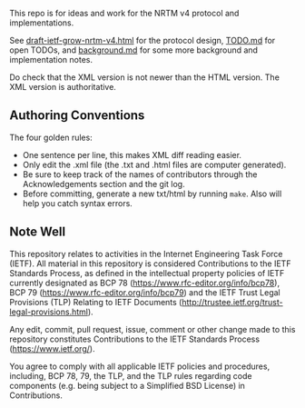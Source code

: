 This repo is for ideas and work for the NRTM v4 protocol and implementations.

See [draft-ietf-grow-nrtm-v4.html](https://htmlpreview.github.io/?https://github.com/mxsasha/nrtmv4/blob/main/draft-ietf-grow-nrtm-v4.html) for
the protocol design, [TODO.md](TODO.md) for
open TODOs, and [background.md](background.md) for some more background and
implementation notes.

Do check that the XML version is not newer than the HTML version. The XML version
is authoritative.

Authoring Conventions
---------------------

The four golden rules:

* One sentence per line, this makes XML diff reading easier.
* Only edit the .xml file (the .txt and .html files are computer generated).
* Be sure to keep track of the names of contributors through the Acknowledgements section and the git log.
* Before committing, generate a new txt/html by running `make`. Also will help you catch syntax errors.

Note Well
------

This repository relates to activities in the Internet Engineering Task Force
(IETF). All material in this repository is considered Contributions to the IETF
Standards Process, as defined in the intellectual property policies of IETF
currently designated as BCP 78 (https://www.rfc-editor.org/info/bcp78), BCP 79
(https://www.rfc-editor.org/info/bcp79) and the IETF Trust Legal Provisions
(TLP) Relating to IETF Documents (http://trustee.ietf.org/trust-legal-provisions.html).

Any edit, commit, pull request, issue, comment or other change made to this
repository constitutes Contributions to the IETF Standards Process
(https://www.ietf.org/).

You agree to comply with all applicable IETF policies and procedures,
including, BCP 78, 79, the TLP, and the TLP rules regarding code components
(e.g. being subject to a Simplified BSD License) in Contributions.
